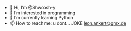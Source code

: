 - 👋 Hi, I’m @Shwoosh-y
- 👀 I’m interested in programming
- 🌱 I’m currently learning Python
- 📫 How to reach me: u dont... JOKE leon.ankert@gmx.de

<!---
Shwoosh-y/Shwoosh-y is a ✨ special ✨ repository because its `README.md` (this file) appears on your GitHub profile.
You can click the Preview link to take a look at your changes.
--->
